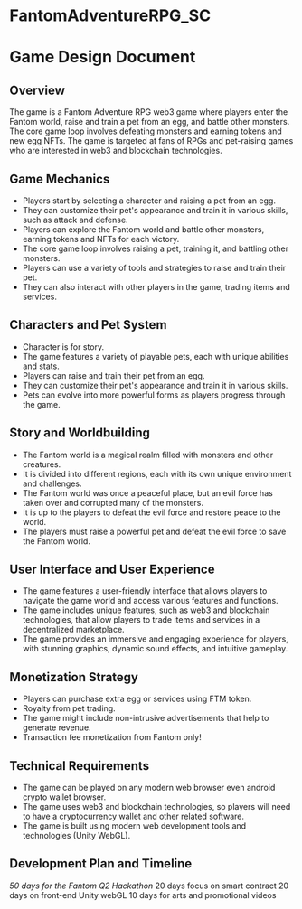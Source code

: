 # FantomAdventureRPG_SC

# Game Design Document

## Overview
The game is a Fantom Adventure RPG web3 game where players enter the Fantom world, raise and train a pet from an egg, and battle other monsters. The core game loop involves defeating monsters and earning tokens and new egg NFTs. The game is targeted at fans of RPGs and pet-raising games who are interested in web3 and blockchain technologies.

## Game Mechanics
- Players start by selecting a character and raising a pet from an egg.
- They can customize their pet's appearance and train it in various skills, such as attack and defense.
- Players can explore the Fantom world and battle other monsters, earning tokens and NFTs for each victory.
- The core game loop involves raising a pet, training it, and battling other monsters.
- Players can use a variety of tools and strategies to raise and train their pet.
- They can also interact with other players in the game, trading items and services.

## Characters and Pet System
- Character is for story.
- The game features a variety of playable pets, each with unique abilities and stats.
- Players can raise and train their pet from an egg.
- They can customize their pet's appearance and train it in various skills.
- Pets can evolve into more powerful forms as players progress through the game.

## Story and Worldbuilding
- The Fantom world is a magical realm filled with monsters and other creatures.
- It is divided into different regions, each with its own unique environment and challenges.
- The Fantom world was once a peaceful place, but an evil force has taken over and corrupted many of the monsters.
- It is up to the players to defeat the evil force and restore peace to the world.
- The players must raise a powerful pet and defeat the evil force to save the Fantom world.

## User Interface and User Experience
- The game features a user-friendly interface that allows players to navigate the game world and access various features and functions.
- The game includes unique features, such as web3 and blockchain technologies, that allow players to trade items and services in a decentralized marketplace.
- The game provides an immersive and engaging experience for players, with stunning graphics, dynamic sound effects, and intuitive gameplay.

## Monetization Strategy
- Players can purchase extra egg or services using FTM token.
- Royalty from pet trading.
- The game might include non-intrusive advertisements that help to generate revenue.
- Transaction fee monetization from Fantom only!

## Technical Requirements
- The game can be played on any modern web browser even android crypto wallet browser.
- The game uses web3 and blockchain technologies, so players will need to have a cryptocurrency wallet and other related software.
- The game is built using modern web development tools and technologies (Unity WebGL).

## Development Plan and Timeline
_50 days for the Fantom Q2 Hackathon_
20 days focus on smart contract
20 days on front-end Unity webGL
10 days for arts and promotional videos



